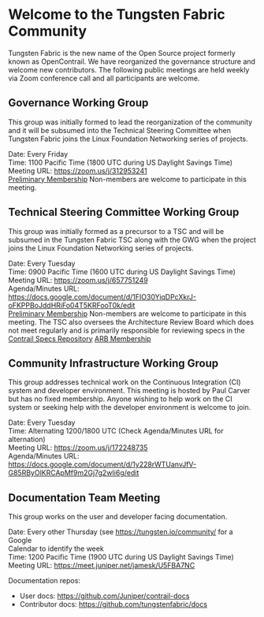 # Welcome to the Tungsten Fabric Community
Tungsten Fabric is the new name of the Open Source project formerly known as
OpenContrail. We have reorganized the governance structure and welcome new
contributors. The following public meetings are held weekly via Zoom conference
call and all participants are welcome.

## Governance Working Group
This group was initially formed to lead the reorganization of the community and
it will be subsumed into the Technical Steering Committee when Tungsten Fabric
joins the Linux Foundation Networking series of projects.

Date: Every Friday  
Time: 1100 Pacific Time (1800 UTC during US Daylight Savings Time)  
Meeting URL: https://zoom.us/j/312953241  
[Preliminary Membership](GovernanceWG/Members) Non-members are welcome to
participate in this meeting.

## Technical Steering Committee Working Group
This group was initially formed as a precursor to a TSC and will be subsumed in
the Tungsten Fabric TSC along with the GWG when the project joins the Linux
Foundation Networking series of projects.

Date: Every Tuesday  
Time: 0900 Pacific Time (1600 UTC during US Daylight Savings Time)  
Meeting URL: https://zoom.us/j/657751249  
Agenda/Minutes URL: https://docs.google.com/document/d/1FIO30YiqDPcXkrJ-oFKPPBoJddHRiFo04T5KRFooT0k/edit  
[Preliminary Membership](TSCWG/TSC_Members) Non-members are welcome to
participate in this meeting.
The TSC also oversees the Architecture Review Board which does not meet
regularly and is primarily responsible for reviewing specs in the  
[Contrail Specs Repository](https://github.com/Juniper/contrail-specs)
[ARB Membership](TSCWG/ARB_Members)

## Community Infrastructure Working Group
This group addresses technical work on the Continuous Integration (CI) system
and developer environment. This meeting is hosted by Paul Carver but has no
fixed membership. Anyone wishing to help work on the CI system or seeking help
with the developer environment is welcome to join.

Date: Every Tuesday  
Time: Alternating 1200/1800 UTC (Check Agenda/Minutes URL for alternation)  
Meeting URL: https://zoom.us/j/172248735  
Agenda/Minutes URL: https://docs.google.com/document/d/1y228rWTUanvJfV-G85RByOlKRCApMf9m2Gj7g2wIi6g/edit

## Documentation Team Meeting
This group works on the user and developer facing documentation.

Date: Every other Thursday (see https://tungsten.io/community/ for a Google  
Calendar to identify the week  
Time: 1200 Pacific Time (1900 UTC during US Daylight Savings Time)  
Meeting URL: https://meet.juniper.net/jamesk/U5FBA7NC

Documentation repos:
 - User docs: https://github.com/Juniper/contrail-docs
 - Contributor docs: https://github.com/tungstenfabric/docs
